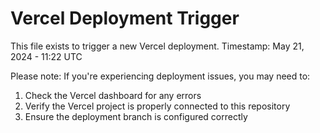 # Vercel Deployment Trigger

This file exists to trigger a new Vercel deployment.
Timestamp: May 21, 2024 - 11:22 UTC

Please note: If you're experiencing deployment issues, you may need to:
1. Check the Vercel dashboard for any errors
2. Verify the Vercel project is properly connected to this repository
3. Ensure the deployment branch is configured correctly
